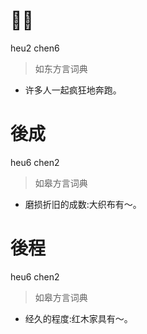 # 𨂸阵
heu2 chen6
> 如东方言词典
- 许多人一起疯狂地奔跑。

# 後成
heu6 chen2
> 如皋方言词典
- 磨损折旧的成数:大织布有～。

# 後程
heu6 chen2
> 如皋方言词典
- 经久的程度:红木家具有～。
